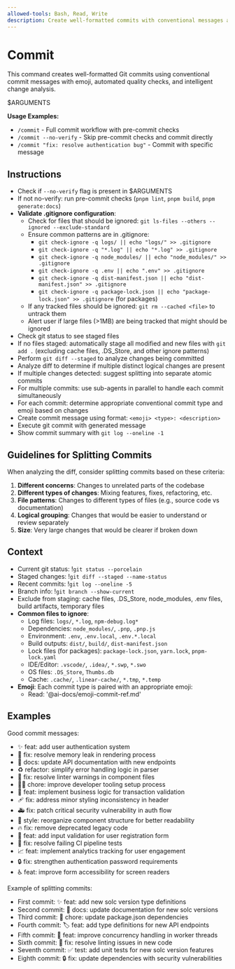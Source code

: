 ```yaml
---
allowed-tools: Bash, Read, Write
description: Create well-formatted commits with conventional messages and emoji
---
```


# Commit

This command creates well-formatted Git commits using conventional commit messages with emoji, automated quality checks, and intelligent change analysis.

$ARGUMENTS

**Usage Examples:**
- `/commit` - Full commit workflow with pre-commit checks
- `/commit --no-verify` - Skip pre-commit checks and commit directly
- `/commit "fix: resolve authentication bug"` - Commit with specific message

## Instructions
- Check if `--no-verify` flag is present in $ARGUMENTS
- If not no-verify: run pre-commit checks (`pnpm lint`, `pnpm build`, `pnpm generate:docs`)
- **Validate .gitignore configuration**:
  - Check for files that should be ignored: `git ls-files --others --ignored --exclude-standard`
  - Ensure common patterns are in .gitignore:
    - `git check-ignore -q logs/ || echo "logs/" >> .gitignore`
    - `git check-ignore -q "*.log" || echo "*.log" >> .gitignore`
    - `git check-ignore -q node_modules/ || echo "node_modules/" >> .gitignore`
    - `git check-ignore -q .env || echo ".env" >> .gitignore`
    - `git check-ignore -q dist-manifest.json || echo "dist-manifest.json" >> .gitignore`
    - `git check-ignore -q package-lock.json || echo "package-lock.json" >> .gitignore` (for packages)
  - If any tracked files should be ignored: `git rm --cached <file>` to untrack them
  - Alert user if large files (>1MB) are being tracked that might should be ignored
- Check git status to see staged files
- If no files staged: automatically stage all modified and new files with `git add .` (excluding cache files, .DS_Store, and other ignore patterns)
- Perform `git diff --staged` to analyze changes being committed
- Analyze diff to determine if multiple distinct logical changes are present
- If multiple changes detected: suggest splitting into separate atomic commits
- For multiple commits: use sub-agents in parallel to handle each commit simultaneously
- For each commit: determine appropriate conventional commit type and emoji based on changes
- Create commit message using format: `<emoji> <type>: <description>`
- Execute git commit with generated message
- Show commit summary with `git log --oneline -1`

## Guidelines for Splitting Commits

When analyzing the diff, consider splitting commits based on these criteria:

1. **Different concerns**: Changes to unrelated parts of the codebase
2. **Different types of changes**: Mixing features, fixes, refactoring, etc.
3. **File patterns**: Changes to different types of files (e.g., source code vs documentation)
4. **Logical grouping**: Changes that would be easier to understand or review separately
5. **Size**: Very large changes that would be clearer if broken down

## Context
- Current git status: !`git status --porcelain`
- Staged changes: !`git diff --staged --name-status`
- Recent commits: !`git log --oneline -5`
- Branch info: !`git branch --show-current`
- Exclude from staging: cache files, .DS_Store, node_modules, .env files, build artifacts, temporary files
- **Common files to ignore**:
  - Log files: `logs/`, `*.log`, `npm-debug.log*`
  - Dependencies: `node_modules/`, `.pnp`, `.pnp.js`
  - Environment: `.env`, `.env.local`, `.env.*.local`
  - Build outputs: `dist/`, `build/`, `dist-manifest.json`
  - Lock files (for packages): `package-lock.json`, `yarn.lock`, `pnpm-lock.yaml`
  - IDE/Editor: `.vscode/`, `.idea/`, `*.swp`, `*.swo`
  - OS files: `.DS_Store`, `Thumbs.db`
  - Cache: `.cache/`, `.linear-cache/`, `*.tmp`, `*.temp`
- **Emoji**: Each commit type is paired with an appropriate emoji:
    - Read: '@ai-docs/emoji-commit-ref.md'

## Examples

Good commit messages:
- ✨ feat: add user authentication system
- 🐛 fix: resolve memory leak in rendering process
- 📝 docs: update API documentation with new endpoints
- ♻️ refactor: simplify error handling logic in parser
- 🚨 fix: resolve linter warnings in component files
- 🧑‍💻 chore: improve developer tooling setup process
- 👔 feat: implement business logic for transaction validation
- 🩹 fix: address minor styling inconsistency in header
- 🚑️ fix: patch critical security vulnerability in auth flow
- 🎨 style: reorganize component structure for better readability
- 🔥 fix: remove deprecated legacy code
- 🦺 feat: add input validation for user registration form
- 💚 fix: resolve failing CI pipeline tests
- 📈 feat: implement analytics tracking for user engagement
- 🔒️ fix: strengthen authentication password requirements
- ♿️ feat: improve form accessibility for screen readers

Example of splitting commits:
- First commit: ✨ feat: add new solc version type definitions
- Second commit: 📝 docs: update documentation for new solc versions
- Third commit: 🔧 chore: update package.json dependencies
- Fourth commit: 🏷️ feat: add type definitions for new API endpoints
- Fifth commit: 🧵 feat: improve concurrency handling in worker threads
- Sixth commit: 🚨 fix: resolve linting issues in new code
- Seventh commit: ✅ test: add unit tests for new solc version features
- Eighth commit: 🔒️ fix: update dependencies with security vulnerabilities